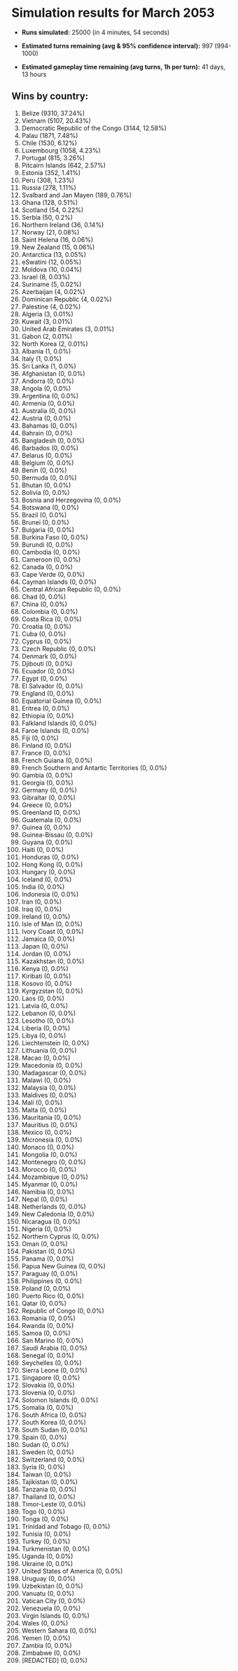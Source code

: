 # Simulation results for March 2053

* **Runs simulated:** 25000 (in 4 minutes, 54 seconds)

* **Estimated turns remaining (avg & 95% confidence interval):** 997 (994-1000)

* **Estimated gameplay time remaining (avg turns, 1h per turn):** 41 days, 13 hours

## Wins by country:
1. Belize (9310, 37.24%)
2. Vietnam (5107, 20.43%)
3. Democratic Republic of the Congo (3144, 12.58%)
4. Palau (1871, 7.48%)
5. Chile (1530, 6.12%)
6. Luxembourg (1058, 4.23%)
7. Portugal (815, 3.26%)
8. Pitcairn Islands (642, 2.57%)
9. Estonia (352, 1.41%)
10. Peru (308, 1.23%)
11. Russia (278, 1.11%)
12. Svalbard and Jan Mayen (189, 0.76%)
13. Ghana (128, 0.51%)
14. Scotland (54, 0.22%)
15. Serbia (50, 0.2%)
16. Northern Ireland (36, 0.14%)
17. Norway (21, 0.08%)
18. Saint Helena (16, 0.06%)
19. New Zealand (15, 0.06%)
20. Antarctica (13, 0.05%)
21. eSwatini (12, 0.05%)
22. Moldova (10, 0.04%)
23. Israel (8, 0.03%)
24. Suriname (5, 0.02%)
25. Azerbaijan (4, 0.02%)
26. Dominican Republic (4, 0.02%)
27. Palestine (4, 0.02%)
28. Algeria (3, 0.01%)
29. Kuwait (3, 0.01%)
30. United Arab Emirates (3, 0.01%)
31. Gabon (2, 0.01%)
32. North Korea (2, 0.01%)
33. Albania (1, 0.0%)
34. Italy (1, 0.0%)
35. Sri Lanka (1, 0.0%)
36. Afghanistan (0, 0.0%)
37. Andorra (0, 0.0%)
38. Angola (0, 0.0%)
39. Argentina (0, 0.0%)
40. Armenia (0, 0.0%)
41. Australia (0, 0.0%)
42. Austria (0, 0.0%)
43. Bahamas (0, 0.0%)
44. Bahrain (0, 0.0%)
45. Bangladesh (0, 0.0%)
46. Barbados (0, 0.0%)
47. Belarus (0, 0.0%)
48. Belgium (0, 0.0%)
49. Benin (0, 0.0%)
50. Bermuda (0, 0.0%)
51. Bhutan (0, 0.0%)
52. Bolivia (0, 0.0%)
53. Bosnia and Herzegovina (0, 0.0%)
54. Botswana (0, 0.0%)
55. Brazil (0, 0.0%)
56. Brunei (0, 0.0%)
57. Bulgaria (0, 0.0%)
58. Burkina Faso (0, 0.0%)
59. Burundi (0, 0.0%)
60. Cambodia (0, 0.0%)
61. Cameroon (0, 0.0%)
62. Canada (0, 0.0%)
63. Cape Verde (0, 0.0%)
64. Cayman Islands (0, 0.0%)
65. Central African Republic (0, 0.0%)
66. Chad (0, 0.0%)
67. China (0, 0.0%)
68. Colombia (0, 0.0%)
69. Costa Rica (0, 0.0%)
70. Croatia (0, 0.0%)
71. Cuba (0, 0.0%)
72. Cyprus (0, 0.0%)
73. Czech Republic (0, 0.0%)
74. Denmark (0, 0.0%)
75. Djibouti (0, 0.0%)
76. Ecuador (0, 0.0%)
77. Egypt (0, 0.0%)
78. El Salvador (0, 0.0%)
79. England (0, 0.0%)
80. Equatorial Guinea (0, 0.0%)
81. Eritrea (0, 0.0%)
82. Ethiopia (0, 0.0%)
83. Falkland Islands (0, 0.0%)
84. Faroe Islands (0, 0.0%)
85. Fiji (0, 0.0%)
86. Finland (0, 0.0%)
87. France (0, 0.0%)
88. French Guiana (0, 0.0%)
89. French Southern and Antartic Territories (0, 0.0%)
90. Gambia (0, 0.0%)
91. Georgia (0, 0.0%)
92. Germany (0, 0.0%)
93. Gibraltar (0, 0.0%)
94. Greece (0, 0.0%)
95. Greenland (0, 0.0%)
96. Guatemala (0, 0.0%)
97. Guinea (0, 0.0%)
98. Guinea-Bissau (0, 0.0%)
99. Guyana (0, 0.0%)
100. Haiti (0, 0.0%)
101. Honduras (0, 0.0%)
102. Hong Kong (0, 0.0%)
103. Hungary (0, 0.0%)
104. Iceland (0, 0.0%)
105. India (0, 0.0%)
106. Indonesia (0, 0.0%)
107. Iran (0, 0.0%)
108. Iraq (0, 0.0%)
109. Ireland (0, 0.0%)
110. Isle of Man (0, 0.0%)
111. Ivory Coast (0, 0.0%)
112. Jamaica (0, 0.0%)
113. Japan (0, 0.0%)
114. Jordan (0, 0.0%)
115. Kazakhstan (0, 0.0%)
116. Kenya (0, 0.0%)
117. Kiribati (0, 0.0%)
118. Kosovo (0, 0.0%)
119. Kyrgyzstan (0, 0.0%)
120. Laos (0, 0.0%)
121. Latvia (0, 0.0%)
122. Lebanon (0, 0.0%)
123. Lesotho (0, 0.0%)
124. Liberia (0, 0.0%)
125. Libya (0, 0.0%)
126. Liechtenstein (0, 0.0%)
127. Lithuania (0, 0.0%)
128. Macao (0, 0.0%)
129. Macedonia (0, 0.0%)
130. Madagascar (0, 0.0%)
131. Malawi (0, 0.0%)
132. Malaysia (0, 0.0%)
133. Maldives (0, 0.0%)
134. Mali (0, 0.0%)
135. Malta (0, 0.0%)
136. Mauritania (0, 0.0%)
137. Mauritius (0, 0.0%)
138. Mexico (0, 0.0%)
139. Micronesia (0, 0.0%)
140. Monaco (0, 0.0%)
141. Mongolia (0, 0.0%)
142. Montenegro (0, 0.0%)
143. Morocco (0, 0.0%)
144. Mozambique (0, 0.0%)
145. Myanmar (0, 0.0%)
146. Namibia (0, 0.0%)
147. Nepal (0, 0.0%)
148. Netherlands (0, 0.0%)
149. New Caledonia (0, 0.0%)
150. Nicaragua (0, 0.0%)
151. Nigeria (0, 0.0%)
152. Northern Cyprus (0, 0.0%)
153. Oman (0, 0.0%)
154. Pakistan (0, 0.0%)
155. Panama (0, 0.0%)
156. Papua New Guinea (0, 0.0%)
157. Paraguay (0, 0.0%)
158. Philippines (0, 0.0%)
159. Poland (0, 0.0%)
160. Puerto Rico (0, 0.0%)
161. Qatar (0, 0.0%)
162. Republic of Congo (0, 0.0%)
163. Romania (0, 0.0%)
164. Rwanda (0, 0.0%)
165. Samoa (0, 0.0%)
166. San Marino (0, 0.0%)
167. Saudi Arabia (0, 0.0%)
168. Senegal (0, 0.0%)
169. Seychelles (0, 0.0%)
170. Sierra Leone (0, 0.0%)
171. Singapore (0, 0.0%)
172. Slovakia (0, 0.0%)
173. Slovenia (0, 0.0%)
174. Solomon Islands (0, 0.0%)
175. Somalia (0, 0.0%)
176. South Africa (0, 0.0%)
177. South Korea (0, 0.0%)
178. South Sudan (0, 0.0%)
179. Spain (0, 0.0%)
180. Sudan (0, 0.0%)
181. Sweden (0, 0.0%)
182. Switzerland (0, 0.0%)
183. Syria (0, 0.0%)
184. Taiwan (0, 0.0%)
185. Tajikistan (0, 0.0%)
186. Tanzania (0, 0.0%)
187. Thailand (0, 0.0%)
188. Timor-Leste (0, 0.0%)
189. Togo (0, 0.0%)
190. Tonga (0, 0.0%)
191. Trinidad and Tobago (0, 0.0%)
192. Tunisia (0, 0.0%)
193. Turkey (0, 0.0%)
194. Turkmenistan (0, 0.0%)
195. Uganda (0, 0.0%)
196. Ukraine (0, 0.0%)
197. United States of America (0, 0.0%)
198. Uruguay (0, 0.0%)
199. Uzbekistan (0, 0.0%)
200. Vanuatu (0, 0.0%)
201. Vatican City (0, 0.0%)
202. Venezuela (0, 0.0%)
203. Virgin Islands (0, 0.0%)
204. Wales (0, 0.0%)
205. Western Sahara (0, 0.0%)
206. Yemen (0, 0.0%)
207. Zambia (0, 0.0%)
208. Zimbabwe (0, 0.0%)
209. [REDACTED] (0, 0.0%)

